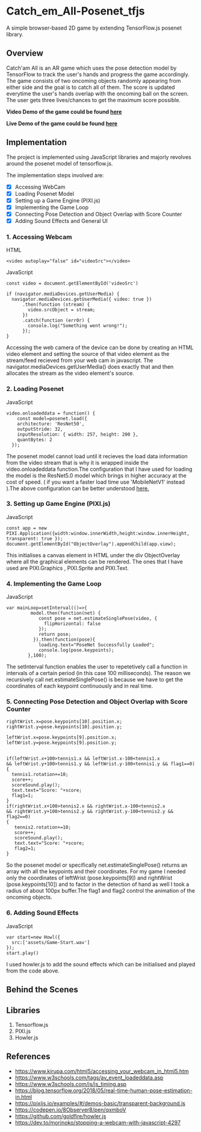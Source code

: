
# Catch_em_All-Posenet_tfjs
A simple browser-based 2D game by extending TensorFlow.js posenet library.

<h2>Overview</h2>

Catch'am All is an AR game which uses the pose detection model by TensorFlow to track the user's hands and progress the game accordingly. The game consists of two oncoming objects randomly appearing from either side and the goal is to catch all of them. The score is updated everytime the user's hands overlap with the oncoming ball on the screen. The user gets three lives/chances to get the maximum score possible.

**Video Demo of the game could be found [here]()**

**Live Demo of the game could be found [here](https://catch-em-all-posenet.herokuapp.com)**



<h2>Implementation </h2>
The project is implemented using JavaScript libraries and majorly revolves around the posenet model of tensorflow.js.

The implementation steps involved are:
- [x] Accessing WebCam
- [x] Loading Posenet Model
- [x] Setting up a Game Engine (PIXI.js)
- [x] Implementing the Game Loop
- [x] Connecting Pose Detection and Object Overlap with Score Counter
- [x] Adding Sound Effects and General UI

<h3>1. Accessing Webcam </h3>

HTML
```
<video autoplay="false" id="videoSrc"></video>
```

JavaScript
```
const video = document.getElementById('videoSrc')

if (navigator.mediaDevices.getUserMedia) {
  navigator.mediaDevices.getUserMedia({ video: true }) 
      .then(function (stream) {
        video.srcObject = stream;
      })
      .catch(function (err0r) {
        console.log("Something went wrong!");
      });
}
```
Accessing the web camera of the device can be done by creating an HTML video element and setting the source of that video element as the stream/feed recieved from your web cam in javascript. The navigator.mediaDevices.getUserMedia() does exactly that and then allocates the stream as the video element's source.

<h3>2. Loading Posenet</h3>

JavaScript
```
video.onloadeddata = function() {
    const model=posenet.load({
    architecture: 'ResNet50',
    outputStride: 32,
    inputResolution: { width: 257, height: 200 },
    quantBytes: 2
  });
```
The posenet model cannot load until it recieves the load data information from the video stream that is why it is wrapped inside the video.onloadeddata function.The configuration that I have used for loading the model is the ResNet5.0 model which brings in higher accuracy at the cost of speed. ( if you want a faster load time use 'MobileNetV1' instead ).The above configuration can be better understood [here.](https://github.com/tensorflow/tfjs-models/tree/master/posenet)

<h3>3. Setting up Game Engine (PIXI.js)</h3>

JavaScript
```
const app = new PIXI.Application({width:window.innerWidth,height:window.innerHeight, transparent: true });
document.getElementById("ObjectOverlay").appendChild(app.view);
```
This initialises a canvas element in HTML under the div ObjectOverlay where all the graphical elements can be rendered. The ones that I have used are PIXI.Graphics , PIXI.Sprite and PIXI.Text.

<h3>4. Implementing the Game Loop</h3>

JavaScript
```
var mainLoop=setInterval(()=>{
         model.then(function(net) {
            const pose = net.estimateSinglePose(video, {
              flipHorizontal: false
            });
            return pose;
          }).then(function(pose){
            loading.text="PoseNet Successfully Loaded";
            console.log(pose.keypoints);
        },100);
```
The setInterval function enables the user to repetetively call a function in intervals of a certain period (in this case 100 milliseconds). The reason we recursively call net.estimateSinglePose() is because we have to get the coordinates of each keypoint continuously and in real time.

<h3>5. Connecting Pose Detection and Object Overlap with Score Counter</h3>

```
rightWrist.x=pose.keypoints[10].position.x;
rightWrist.y=pose.keypoints[10].position.y;

leftWrist.x=pose.keypoints[9].position.x;
leftWrist.y=pose.keypoints[9].position.y;


if(leftWrist.x+100>tennis1.x && leftWrist.x-100<tennis1.x 
&& leftWrist.y+100>tennis1.y && leftWrist.y-100<tennis1.y && flag1==0)
{
  tennis1.rotation+=10;
  score++;
  scoreSound.play();
  text.text="Score: "+score;
  flag1=1;             
}
if(rightWrist.x+100>tennis2.x && rightWrist.x-100<tennis2.x 
&& rightWrist.y+100>tennis2.y && rightWrist.y-100<tennis2.y && flag2==0)
{
   tennis2.rotation+=10;
   score++;
   scoreSound.play();
   text.text="Score: "+score;
   flag2=1;
}
```
So the posenet model or specifically net.estimateSinglePose() returns an array with all the keypoints and their coordinates. For my game I needed only the coordinates of leftWrist (pose.keypoints[9]) and rightWrist (pose.keypoints[10]) and to factor in the detection of hand as well I took a radius of about 100px buffer.The flag1 and flag2 control the animation of the oncoming objects. 

<h3>6. Adding Sound Effects</h3>

JavaScript
```
var start=new Howl({
  src:['assets/Game-Start.wav']
});
start.play()
```
I used howler.js to add the sound effects which can be initialised and played from the code above.

<h2>Behind the Scenes</h2>

<h2>Libraries </h2>

1. Tensorflow.js
2. PIXI.js
3. Howler.js
<h2>References</h2>

- https://www.kirupa.com/html5/accessing_your_webcam_in_html5.htm
- https://www.w3schools.com/tags/av_event_loadeddata.asp
- https://www.w3schools.com/js/js_timing.asp
- https://blog.tensorflow.org/2018/05/real-time-human-pose-estimation-in.html
- https://pixijs.io/examples/#/demos-basic/transparent-background.js
- https://codepen.io/8Observer8/pen/qxmboV
- https://github.com/goldfire/howler.js
- https://dev.to/morinoko/stopping-a-webcam-with-javascript-4297

